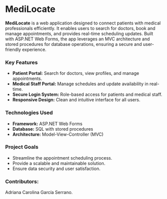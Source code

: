 # MediLocate  

**MediLocate** is a web application designed to connect patients with medical professionals efficiently. It enables users to search for doctors, book and manage appointments, and provides real-time scheduling updates. Built with ASP.NET Web Forms, the app leverages an MVC architecture and stored procedures for database operations, ensuring a secure and user-friendly experience.

### Key Features  
- **Patient Portal:** Search for doctors, view profiles, and manage appointments.  
- **Medical Staff Portal:** Manage schedules and update availability in real-time.  
- **Secure Login System:** Role-based access for patients and medical staff.  
- **Responsive Design:** Clean and intuitive interface for all users.  

### Technologies Used  
- **Framework:** ASP.NET Web Forms  
- **Database:** SQL with stored procedures  
- **Architecture:** Model-View-Controller (MVC)

### Project Goals  
- Streamline the appointment scheduling process.  
- Provide a scalable and maintainable solution.  
- Ensure data security and user satisfaction.  

### Contributors:
Adriana Carolina García Serrano.